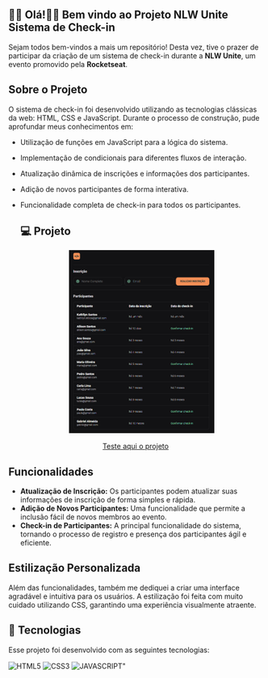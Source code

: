 
## 👨‍💻 Olá!👋🏼  Bem vindo ao Projeto NLW Unite Sistema de Check-in

Sejam todos bem-vindos a mais um repositório! Desta vez, tive o prazer de participar da criação de um sistema de check-in durante a **NLW Unite**, um evento promovido pela **Rocketseat**.

## Sobre o Projeto

O sistema de check-in foi desenvolvido utilizando as tecnologias clássicas da web: HTML, CSS e JavaScript. Durante o processo de construção, pude aprofundar meus conhecimentos em:

- Utilização de funções em JavaScript para a lógica do sistema.
- Implementação de condicionais para diferentes fluxos de interação.
- Atualização dinâmica de inscrições e informações dos participantes.
- Adição de novos participantes de forma interativa.
- Funcionalidade completa de check-in para todos os participantes.

  ## 💻 Projeto

  <p align="center">
  <img alt="Preview do projeto desenvolvido." src="./img/preview.png" width="60%">
</p> 
  <p align="center">
    <a  href="https://kathllynsantos.github.io/GTAV_Projeto " target="_blank" > Teste aqui o projeto</a>
  </p>

## Funcionalidades

- **Atualização de Inscrição:** Os participantes podem atualizar suas informações de inscrição de forma simples e rápida.
- **Adição de Novos Participantes:** Uma funcionalidade que permite a inclusão fácil de novos membros ao evento.
- **Check-in de Participantes:** A principal funcionalidade do sistema, tornando o processo de registro e presença dos participantes ágil e eficiente.

## Estilização Personalizada

Além das funcionalidades, também me dediquei a criar uma interface agradável e intuitiva para os usuários. A estilização foi feita com muito cuidado utilizando CSS, garantindo uma experiência visualmente atraente.

## 🚀 Tecnologias

Esse projeto foi desenvolvido com as seguintes tecnologias:

<img align="center" alt="HTML5" src="https://img.shields.io/badge/HTML5-E34F26?style=for-the-badge&logo=html5&logoColor=white"/>
<img align="center" alt="CSS3" src="https://img.shields.io/badge/CSS-239120?&style=for-the-badge&logo=css3&logoColor=white"/>
<img align="center" alt=JAVASCRIPT" src="https://img.shields.io/badge/JavaScript-F7DF1E?style=for-the-badge&logo=javascript&logoColor=black"/>

